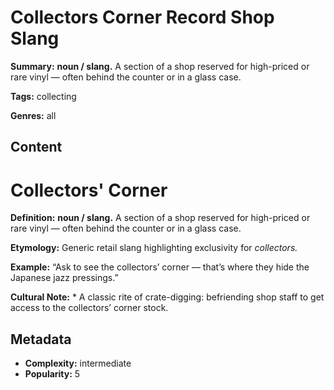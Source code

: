 # Collectors Corner Record Shop Slang

**Summary:** **noun / slang.** A section of a shop reserved for high-priced or rare vinyl — often behind the counter or in a glass case.

**Tags:** collecting

**Genres:** all

## Content

# Collectors' Corner

**Definition:** **noun / slang.** A section of a shop reserved for high-priced or rare vinyl — often behind the counter or in a glass case.

**Etymology:** Generic retail slang highlighting exclusivity for *collectors.*

**Example:** “Ask to see the collectors’ corner — that’s where they hide the Japanese jazz pressings.”

**Cultural Note:** * A classic rite of crate-digging: befriending shop staff to get access to the collectors’ corner stock.

## Metadata

- **Complexity:** intermediate
- **Popularity:** 5
